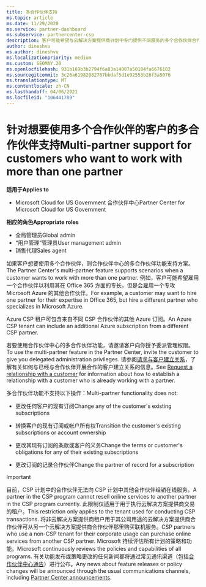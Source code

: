 ```yaml
---
title: 多合作伙伴支持
ms.topic: article
ms.date: 11/29/2020
ms.service: partner-dashboard
ms.subservice: partnercenter-csp
description: 客户可能希望与云解决方案提供商计划中专门提供不同服务的多个合作伙伴合作。
author: dineshvu
ms.author: dineshvu
ms.localizationpriority: medium
ms.custom: SEOMAY.20
ms.openlocfilehash: 931b169b3b2794f6a83a14007a50184fa6676102
ms.sourcegitcommit: 3c26a61982082787bbdaf5d1e92553b26f3a5076
ms.translationtype: MT
ms.contentlocale: zh-CN
ms.lasthandoff: 04/06/2021
ms.locfileid: "106441789"
---
```

# <a name="multi-partner-support-for-customers-who-want-to-work-with-more-than-one-partner"></a><span data-ttu-id="8a5d3-103">针对想要使用多个合作伙伴的客户的多合作伙伴支持</span><span class="sxs-lookup"><span data-stu-id="8a5d3-103">Multi-partner support for customers who want to work with more than one partner</span></span>

<span data-ttu-id="8a5d3-104">**适用于**</span><span class="sxs-lookup"><span data-stu-id="8a5d3-104">**Applies to**</span></span>

- <span data-ttu-id="8a5d3-105">Microsoft Cloud for US Government 合作伙伴中心</span><span class="sxs-lookup"><span data-stu-id="8a5d3-105">Partner Center for Microsoft Cloud for US Government</span></span>

<span data-ttu-id="8a5d3-106">**相应的角色**</span><span class="sxs-lookup"><span data-stu-id="8a5d3-106">**Appropriate roles**</span></span>

- <span data-ttu-id="8a5d3-107">全局管理员</span><span class="sxs-lookup"><span data-stu-id="8a5d3-107">Global admin</span></span>
- <span data-ttu-id="8a5d3-108">“用户管理”管理员</span><span class="sxs-lookup"><span data-stu-id="8a5d3-108">User management admin</span></span>
- <span data-ttu-id="8a5d3-109">销售代理</span><span class="sxs-lookup"><span data-stu-id="8a5d3-109">Sales agent</span></span>

<span data-ttu-id="8a5d3-110">如果客户想要使用多个合作伙伴，则合作伙伴中心的多合作伙伴功能支持方案。</span><span class="sxs-lookup"><span data-stu-id="8a5d3-110">The Partner Center's multi-partner feature supports scenarios when a customer wants to work with more than one partner.</span></span> <span data-ttu-id="8a5d3-111">例如，客户可能希望雇用一个合作伙伴以利用其在 Office 365 方面的专长，但是会雇用一个专攻 Microsoft Azure 的其他合作伙伴。</span><span class="sxs-lookup"><span data-stu-id="8a5d3-111">For example, a customer may want to hire one partner for their expertise in Office 365, but hire a different partner who specializes in Microsoft Azure.</span></span>

<span data-ttu-id="8a5d3-112">Azure CSP 租户可包含来自不同 CSP 合作伙伴的其他 Azure 订阅。</span><span class="sxs-lookup"><span data-stu-id="8a5d3-112">An Azure CSP tenant can include an additional Azure subscription from a different CSP partner.</span></span>

<span data-ttu-id="8a5d3-113">若要使用合作伙伴中心的多合作伙伴功能，请邀请客户向你授予委派管理权限。</span><span class="sxs-lookup"><span data-stu-id="8a5d3-113">To use the multi-partner feature in the Partner Center, invite the customer to give you delegated administration privileges.</span></span> <span data-ttu-id="8a5d3-114">请参阅[请求与客户建立关系](request-a-relationship-with-a-customer.md)，了解有关如何与已经与合作伙伴开展合作的客户建立关系的信息。</span><span class="sxs-lookup"><span data-stu-id="8a5d3-114">See [Request a relationship with a customer](request-a-relationship-with-a-customer.md) for information about how to establish a relationship with a customer who is already working with a partner.</span></span>

<span data-ttu-id="8a5d3-115">多合作伙伴功能不支持以下操作：</span><span class="sxs-lookup"><span data-stu-id="8a5d3-115">Multi-partner functionality does not:</span></span>

- <span data-ttu-id="8a5d3-116">更改任何客户的现有订阅</span><span class="sxs-lookup"><span data-stu-id="8a5d3-116">Change any of the customer's existing subscriptions</span></span>

- <span data-ttu-id="8a5d3-117">转换客户的现有订阅或帐户所有权</span><span class="sxs-lookup"><span data-stu-id="8a5d3-117">Transition the customer's existing subscriptions or account ownership</span></span>

- <span data-ttu-id="8a5d3-118">更改其现有订阅的条款或客户的义务</span><span class="sxs-lookup"><span data-stu-id="8a5d3-118">Change the terms or customer's obligations for any of their existing subscriptions</span></span>

- <span data-ttu-id="8a5d3-119">更改订阅的记录合作伙伴</span><span class="sxs-lookup"><span data-stu-id="8a5d3-119">Change the partner of record for a subscription</span></span>

> [!IMPORTANT]  
> <span data-ttu-id="8a5d3-120">目前，CSP 计划中的合作伙伴无法向 CSP 计划中其他合作伙伴经销在线服务。</span><span class="sxs-lookup"><span data-stu-id="8a5d3-120">A partner in the CSP program cannot resell online services to another partner in the CSP program currently.</span></span> <span data-ttu-id="8a5d3-121">此限制仅适用于用于执行云解决方案提供商交易的租户。</span><span class="sxs-lookup"><span data-stu-id="8a5d3-121">This restriction only applies to the tenant used for conducting CSP transactions.</span></span> <span data-ttu-id="8a5d3-122">将非云解决方案提供商租户用于其公司用途的云解决方案提供商合作伙伴可从另一个云解决方案提供商合作伙伴那里购买联机服务。</span><span class="sxs-lookup"><span data-stu-id="8a5d3-122">CSP partners who use a non-CSP tenant for their corporate usage can purchase online services from another CSP partner.</span></span> <span data-ttu-id="8a5d3-123">Microsoft 持续评估所有计划的策略和功能。</span><span class="sxs-lookup"><span data-stu-id="8a5d3-123">Microsoft continuously reviews the policies and capabilities of all programs.</span></span> <span data-ttu-id="8a5d3-124">有关功能发布或策略更改的任何新闻都将通过常见通讯渠道（包括[合作伙伴中心通告](announcements/index.md)）进行公布。</span><span class="sxs-lookup"><span data-stu-id="8a5d3-124">Any news about feature releases or policy changes will be announced through the usual communications channels, including [Partner Center announcements](announcements/index.md).</span></span>
